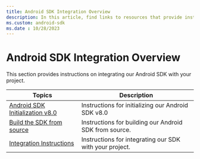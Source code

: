 ```yaml
---
title: Android SDK Integration Overview
description: In this article, find links to resources that provide instructions on integrating our Android SDK with your project. 
ms.custom: android-sdk
ms.date : 10/28/2023
---
```


# Android SDK Integration Overview

This section provides instructions on integrating our Android SDK with your project.

| Topics | Description |
|---|---|
| [Android SDK Initialization v8.0](android-sdk-initialization-v8-0.md) | Instructions for initializing our Android SDK v8.0 |
| [Build the SDK from source](build-the-android-sdk-from-source.md) | Instructions for building our Android SDK from source. |
| [Integration Instructions](android-sdk-integration-instructions.md) | Instructions for integrating our SDK with your project. |
